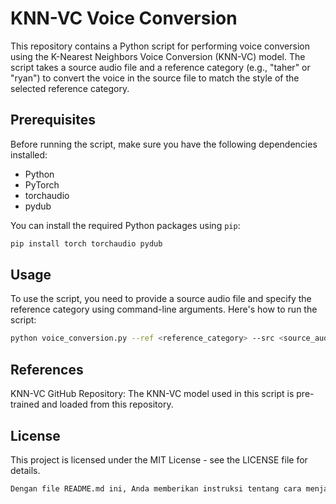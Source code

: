 # KNN-VC Voice Conversion

This repository contains a Python script for performing voice conversion using the K-Nearest Neighbors Voice Conversion (KNN-VC) model. The script takes a source audio file and a reference category (e.g., "taher" or "ryan") to convert the voice in the source file to match the style of the selected reference category.

## Prerequisites

Before running the script, make sure you have the following dependencies installed:

- Python
- PyTorch
- torchaudio
- pydub

You can install the required Python packages using `pip`:

```bash
pip install torch torchaudio pydub
```

## Usage
To use the script, you need to provide a source audio file and specify the reference category using command-line arguments. Here's how to run the script:

```bash
python voice_conversion.py --ref <reference_category> --src <source_audio_file>
```
## References
KNN-VC GitHub Repository: The KNN-VC model used in this script is pre-trained and loaded from this repository.

## License
This project is licensed under the MIT License - see the LICENSE file for details.
```bash
Dengan file README.md ini, Anda memberikan instruksi tentang cara menjalankan skrip, mencantumkan prasyarat, dan memberikan tautan ke sumber daya yang relevan. Anda juga memberikan informasi lisensi untuk proyek Anda. Pastikan untuk menyimpannya sebagai file `README.md` di repositori GitHub Anda.
```
